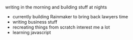 writing in the morning 
and building stuff at nights 

- currently building Rainmaker to bring back lawyers time
- writing business stuff
- recreating things from scratch interest me a lot
- learning javascript


<!---
chovs/chovs is a ✨ special ✨ repository because its `README.md` (this file) appears on your GitHub profile.
You can click the Preview link to take a look at your changes.
--->
